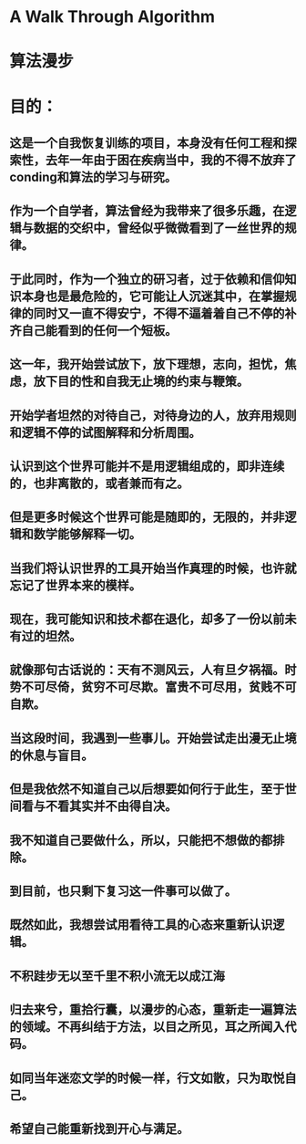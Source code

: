 # A Walk Through Algorithm
# 算法漫步

# 目的：
## 这是一个自我恢复训练的项目，本身没有任何工程和探索性，去年一年由于困在疾病当中，我的不得不放弃了conding和算法的学习与研究。
## 作为一个自学者，算法曾经为我带来了很多乐趣，在逻辑与数据的交织中，曾经似乎微微看到了一丝世界的规律。
## 于此同时，作为一个独立的研习者，过于依赖和信仰知识本身也是最危险的，它可能让人沉迷其中，在掌握规律的同时又一直不得安宁，不得不逼着着自己不停的补齐自己能看到的任何一个短板。
## 这一年，我开始尝试放下，放下理想，志向，担忧，焦虑，放下目的性和自我无止境的约束与鞭策。
## 开始学者坦然的对待自己，对待身边的人，放弃用规则和逻辑不停的试图解释和分析周围。
## 认识到这个世界可能并不是用逻辑组成的，即非连续的，也非离散的，或者兼而有之。
## 但是更多时候这个世界可能是随即的，无限的，并非逻辑和数学能够解释一切。
## 当我们将认识世界的工具开始当作真理的时候，也许就忘记了世界本来的模样。
## 现在，我可能知识和技术都在退化，却多了一份以前未有过的坦然。
## 就像那句古话说的：天有不测风云，人有旦夕祸福。时势不可尽倚，贫穷不可尽欺。富贵不可尽用，贫贱不可自欺。
## 当这段时间，我遇到一些事儿。开始尝试走出漫无止境的休息与盲目。
## 但是我依然不知道自己以后想要如何行于此生，至于世间看与不看其实并不由得自决。
## 我不知道自己要做什么，所以，只能把不想做的都排除。
## 到目前，也只剩下复习这一件事可以做了。
## 既然如此，我想尝试用看待工具的心态来重新认识逻辑。
## 不积跬步无以至千里不积小流无以成江海
## 归去来兮，重拾行囊，以漫步的心态，重新走一遍算法的领域。不再纠结于方法，以目之所见，耳之所闻入代码。
## 如同当年迷恋文学的时候一样，行文如散，只为取悦自己。
## 希望自己能重新找到开心与满足。